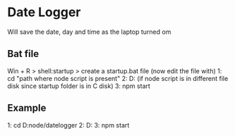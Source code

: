 # Date Logger
Will save the date, day and time as the laptop turned om

## Bat file

Win + R > shell:startup > create a startup.bat file (now edit the file with)
1: cd "path where node script is present" 
2: D: (if node script is in different file disk since startup folder is in C disk)
3: npm start

## Example

1: cd D:node/datelogger
2: D:
3: npm start